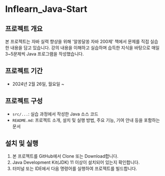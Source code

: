 # Inflearn_Java-Start

## 프로젝트 개요

본 프로젝트는 자바 실력 향상을 위해 '알쏭달쏭 자바 200제' 책에서 문제를 직접 실습한 내용을 담고 있습니다. 강의 내용을 이해하고 실습하며 습득한 지식을 바탕으로 매일 3~5문제씩 Java 프로그램을 작성했습니다.

## 프로젝트 기간
* 2024년 2월 26일, 월요일 ~ 

## 프로젝트 구성

* `src/...`: 실습 과정에서 작성한 Java 소스 코드
* `README.md`: 프로젝트 소개, 설치 및 실행 방법, 주요 기능, 기여 안내 등을 포함하는 문서

## 설치 및 실행

1. 본 프로젝트를 GitHub에서 Clone 또는 Download합니다.
2. Java Development Kit(JDK) 11 이상이 설치되어 있는지 확인합니다.
3. 터미널 또는 IDE에서 다음 명령어를 실행하여 프로젝트를 빌드합니다.


